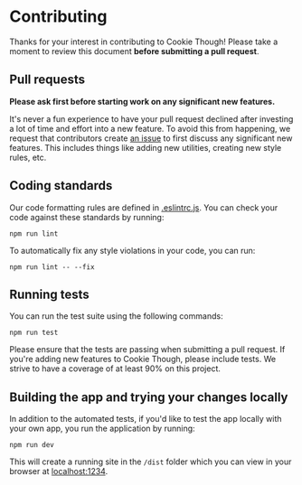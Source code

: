 # Contributing

Thanks for your interest in contributing to Cookie Though! Please take a moment to review this document **before submitting a pull request**.

## Pull requests

**Please ask first before starting work on any significant new features.**

It's never a fun experience to have your pull request declined after investing a lot of time and effort into a new feature. To avoid this from happening, we request that contributors create [an issue](https://github.com/inthepocket/cookie-though/issues) to first discuss any significant new features. This includes things like adding new utilities, creating new style rules, etc.

## Coding standards

Our code formatting rules are defined in [.eslintrc.js](https://github.com/inthepocket/cookie-though/blob/master/.eslintrc.js). You can check your code against these standards by running:

```console
npm run lint
```

To automatically fix any style violations in your code, you can run:

```console
npm run lint -- --fix
```

## Running tests

You can run the test suite using the following commands:

```console
npm run test
```

Please ensure that the tests are passing when submitting a pull request. If you're adding new features to Cookie Though, please include tests. We strive to have a coverage of at least 90% on this project.

## Building the app and trying your changes locally

In addition to the automated tests, if you'd like to test the app locally with your own app, you run the application by running:

```console
npm run dev
```

This will create a running site in the `/dist` folder which you can view in your browser at [localhost:1234](localhost:1234).

